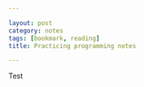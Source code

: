 ```yaml
---

layout: post
category: notes
tags: [bookmark, reading]
title: Practicing programming notes

---
```


Test
